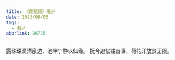 ```yaml
---
title: 《莲花颂》看少
date: 2023/08/06
tags:
  - 看少
abbrlink: 26725
---
```

露珠珠滴清泉边，池畔宁静以仙缘。
抚今追忆往昔事，荷花开放景无限。
